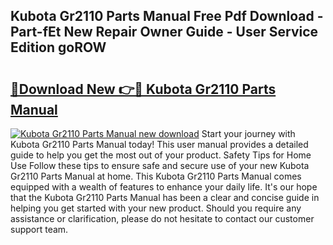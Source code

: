 ## Kubota Gr2110 Parts Manual Free Pdf Download - Part-fEt New Repair Owner Guide - User Service Edition goROW

# <h2><a href="http://bc85792.oget.top/?id=Kubota+Gr2110+Parts+Manual">🔗Download New 👉🔴 Kubota Gr2110 Parts Manual</a></h2>

[![Kubota Gr2110 Parts Manual new download](https://i.imgur.com/5g1atiW.png)](http://bc85792.oget.top/?id=Kubota+Gr2110+Parts+Manual)
Start your journey with Kubota Gr2110 Parts Manual today! This user manual provides a detailed guide to help you get the most out of your product. Safety Tips for Home Use Follow these tips to ensure safe and secure use of your new Kubota Gr2110 Parts Manual at home. This Kubota Gr2110 Parts Manual comes equipped with a wealth of features to enhance your daily life. It's our hope that the Kubota Gr2110 Parts Manual has been a clear and concise guide in helping you get started with your new product. Should you require any assistance or clarification, please do not hesitate to contact our customer support team.
